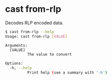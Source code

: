 # cast from-rlp

Decodes RLP encoded data.

```bash
$ cast from-rlp --help
Usage: cast from-rlp [VALUE]

Arguments:
  [VALUE]
          The value to convert

Options:
  -h, --help
          Print help (see a summary with '-h')
```